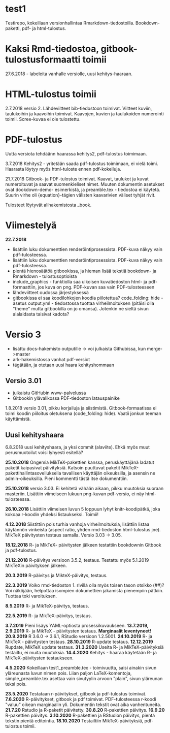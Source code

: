# test1

Testirepo, kokeillaan versionhallintaa Rmarkdown-tiedostoilla. Bookdown-paketti, pdf- ja html-tulostus.

# Kaksi Rmd-tiedostoa, gitbook-tulostusformaatti toimii

27.6.2018 - labeleita vanhalle versiolle, uusi kehitys-haaraan.

# HTML-tulostus toimii

2.7.2018 versio 2. Lähdeviitteet bib-tiedostoon toimivat. Viitteet kuviin, taulukoihin ja kaavoihin toimivat. Kaavojen, kuvien ja taulukoiden numerointi toimii. Scree-kuvaa ei ole tulostettu.

# PDF-tulostus

Uutta versiota tehdäänn haarassa kehitys2, pdf-tulostus toimimaan.

3.7.2018 Kehitys2 - yritetään saada pdf-tulostus toimimaan, ei vielä toimi. Haarasta löytyy myös html-tuloste ennen pdf-kokeiluja.

21.7.2018 Gitbook- ja PDF-tulostus toimivat. Kaavat, taulukot ja kuvat numeroituvat ja saavat suomenkieliset nimet. Muuten dokumentin asetukset ovat dookdown-demo- esimerkistä, ja preamble.tex - tiedostoa ei käytetä. Suurin virhe oli {equation}-tägien välisten kaavarivien väliset tyhjät rivit.

Tulosteet löytyvät alihakemistosta _book.

# Viimestelyä

**22.7.2018**
- lisättiin luku dokumenttien renderöintiprosessista. PDF-kuva näkyy vain pdf-tulosteessa.
- lisättiin luku dokumenttien renderöintiprosessista. PDF-kuva näkyy vain pdf-tulosteessa.
- pientä hienosäätöä gitbookissa, ja hieman lisää tekstiä bookdown- ja Rmarkdown - tulostusoptioista
- include_graphics - funktiolla saa ulkoisen kuvatiedoston html- ja pdf- formaattiin, jos kuva on png. PDF-kuvan saa vain PDF-tulosteeseen
- lähdeviitteet oudossa järjestyksessä
- gitbookissa ei saa koodilohkojen koodia piilotettua? code_folding: hide - asetus output.yml - tiedostossa tuottaa virheilmoituksen (pitäisi olla "theme"
  mutta gitbookilla on jo omansa). Jotenkin ne sieltä sivun alalaidasta taisivat kadota?

# Versio 3

- lisättu docs-hakemisto outputille -> voi julkaista Githubissa, kun merge->master
- ark-hakemistossa vanhat pdf-versiot
- tägätään, ja otetaan uusi haara kehityshommaan

## Versio 3.01

- julkaistu GitHubin www-palvelussa
- Gitbookin ylävalikossa PDF-tiedoston latauspainike

1.8.2018 versio 3.01, pikku korjailuja ja siistimistä. Gitbook-formaatissa ei toimi koodin piiloitus oletuksena (code_folding: hide). Vaatii jonkun teeman käyttämistä.

## Uusi kehityshaara

6.8.2018 uusi kehityshaara, ja yksi commit (alaviite). Ehkä myös muut perusmuotoilut voisi lyhyesti esitellä?

**25.10.2018** Ongemia MikTeX-pakettien kanssa, peruskäyttäjänä ladatut paketit kaipasivat päivityksiä. Katsoin puuttuvat paketit MikTeX-pakettihallintasovelluksella tavallisen käyttäjän oikeuksilla, ja asensin ne admin-oikeuksilla. Pieni kommentti tästä itse dokumenttiin.

**25.10.2018** versio 3.03. Ei kehitetä vähään aikaan, pikku muutoksia suoraan masteriin. Lisättiin viimeiseen lukuun png-kuvan pdf-versio, ei näy html-tulosteessa.

**26.10.2018** Lisättiin viimeisen luvun 5 loppuun lyhyt knitr-koodipätkä, joka kokoaa r-koodin yhdeksi listaukseksi. Toimii!

**4.12.2018** Siistittiin pois turhia vanhoja virheilmoituksia, lisättiin listaa käytännön vinkeista (aspect ratio, yhden rmd-tiedoston html-tulostus jne). MikTeX päivitysten testaus samalla. Versio 3.03 -> 3.05.

**18.12.2018** R- ja MikTeX- päivitysten jälkeen testattiin bookdownin Gitbook ja pdf-tulostus.

**21.12.2018** R-päivitys versioon 3.5.2, testaus. Testattu myös 5.1.2019 MikTeXin päivityksen jälkeen.

**20.3.2019** R-päivitys ja MikteX-päivitys, testaus.

**22.3.2019** Voiko rmd-tiedoston 1. rivillä olla myös toisen tason otsikko (##)? Voi näköjään, helpottaa isompien dokumettien jakamista pienempiin pätkiin. Tuottaa toki varoituksen.

**8.5.2019** R- ja MikTeX-päivitys, testaus.

**22.5.2019** R- ja MikTeX-päivitys, testaus.

**3.7.2019** Pieni lisäys YAML-optiosta prosessikuvaukseen.
**13.7.2019, 2.9.2019** R- ja MikTeX - päivitysten testaus. **Marginaalit leventyneet!**
**20.9.2019** R 3.6.0 -> 3.6.1, RStudio versioon 1.2.5001.
**24.10.2019** R- ja MikTeX - päivitysten testaus.
**28.10.2019** R-update testaus.
**12.12.2019** Rupdate, MikTeX update testaus.
**31.3.2020** Useita R- ja MikTeX-päivityksiä testailtu, ei muita muutoksia.
**14.4.2020** Kehitys - haaraa käytetään R- ja MikTeX-päivitysten testaukseen.

**4.5.2020** Kokeillaan test1_preamble.tex - toimivuutta, saisi ainakin sivun
yläreunasta luvun nimen pois. Liian paljon LaTeX-komentoja, simple_preamble.tex
asettaa vain sivutyylin arvoon "plain", sivun yläreunan teksi pois.

**23.5.2020** Testataan r-päivitykset, gitbook ja pdf-tulostus toimivat.
**7.6.2020** R-päivitykset, gitbook ja pdf toimivat. PDF-tulosteessa r-koodi "valuu"
oikean marginaalin yli. Dokumentin tekstit ovat aika vanhentuneita.
**21.7.20** Rstudio ja R-paketit päivitetty.
**30.8.20** R-pakettien päivitys.
**16.9.20** R-pakettien päivitys.
**3.10.2020** R-pakettien ja RStudion päivitys, pientä tekstin pientä
editointia.
**18.10.2020** Testailtiin MikTeX-päivityksiä, pdf-tulostus toimii.
